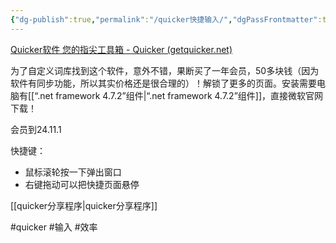 ```yaml
---
{"dg-publish":true,"permalink":"/quicker快捷输入/","dgPassFrontmatter":true,"noteIcon":""}
---
```



[Quicker软件 您的指尖工具箱 - Quicker (getquicker.net)](https://getquicker.net/)

为了自定义词库找到这个软件，意外不错，果断买了一年会员，50多块钱（因为软件有同步功能，所以其实价格还是很合理的）！解锁了更多的页面。安装需要电脑有[[“.net framework 4.7.2”组件\|“.net framework 4.7.2”组件]]，直接微软官网下载！

会员到24.11.1

快捷键：
- 鼠标滚轮按一下弹出窗口
- 右键拖动可以把快捷页面悬停

[[quicker分享程序\|quicker分享程序]]

#quicker #输入 #效率
